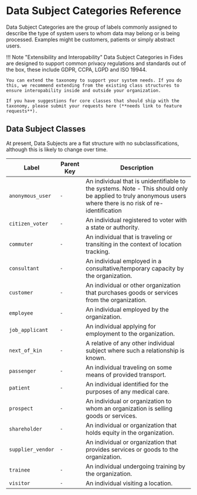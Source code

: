 # Data Subject Categories Reference

Data Subject Categories are the group of labels commonly assigned to describe the type of system users to whom data may belong or is being processed. Examples might be customers, patients or simply abstract users.

!!! Note "Extensibility and Interopability"
    Data Subject Categories in Fides are designed to support common privacy regulations and standards out of the box, these include GDPR, CCPA, LGPD and ISO 19944. 
    
    You can extend the taxonomy to support your system needs. If you do this, we recommend extending from the existing class structures to ensure interopability inside and outside your organization.

    If you have suggestions for core classes that should ship with the taxonomy, please submit your requests here (**needs link to feature requests**).


## Data Subject Classes

At present, Data Subjects are a flat structure with no subclassifications, although this is likely to change over time.

| Label                                          | Parent Key                 | Description                                                                                               |
| ---                                            | ---                        | ---                                                                                                       |
|`anonymous_user` |`-`       |An individual that is unidentifiable to the systems. Note - This should only be applied to truly anonymous users where there is no risk of re-identification|
|`citizen_voter`  |`-`       |An individual registered to voter with a state or authority.                                                                                                |
|`commuter`       |`-`       |An individual that is traveling or transiting in the context of location tracking.                                                                          |
|`consultant`     |`-`       |An individual employed in a consultative/temporary capacity by the organization.                                                                            |
|`customer`       |`-`       |An individual or other organization that purchases goods or services from the organization.                                                                 |
|`employee`       |`-`       |An individual employed by the organization.                                                                                                                 |
|`job_applicant`  |`-`       |An individual applying for employment to the organization.                                                                                                  |
|`next_of_kin`    |`-`       |A relative of any other individual subject where such a relationship is known.                                                                              |
|`passenger`      |`-`       |An individual traveling on some means of provided transport.                                                                                                |
|`patient`        |`-`       |An individual identified for the purposes of any medical care.                                                                                              |
|`prospect`       |`-`       |An individual or organization to whom an organization is selling goods or services.                                                                         |
|`shareholder`    |`-`       |An individual or organization that holds equity in the organization.                                                                                        |
|`supplier_vendor`|`-`       |An individual or organization that provides services or goods to the organization.                                                                          |
|`trainee`        |`-`       |An individual undergoing training by the organization.                                                                                                      |
|`visitor`        |`-`       |An individual visiting a location.                                                                                                                          |
